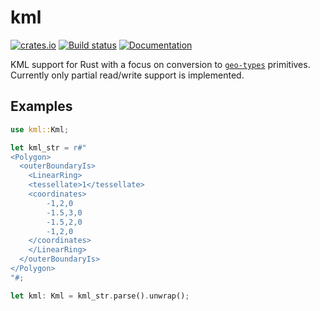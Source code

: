 # kml

[![crates.io](https://img.shields.io/crates/v/kml.svg)](https://crates.io/crates/kml)
[![Build status](https://github.com/pjsier/kml/workflows/CI/badge.svg)](https://github.com/pjsier/kml/actions?query=workflow%3ACI)
[![Documentation](https://docs.rs/kml/badge.svg)](https://docs.rs/kml)

KML support for Rust with a focus on conversion to [`geo-types`](https://github.com/georust/geo) primitives. Currently only partial read/write support is implemented.

## Examples

```rust
use kml::Kml;

let kml_str = r#"
<Polygon>
  <outerBoundaryIs>
    <LinearRing>
    <tessellate>1</tessellate>
    <coordinates>
        -1,2,0
        -1.5,3,0
        -1.5,2,0
        -1,2,0
    </coordinates>
    </LinearRing>
  </outerBoundaryIs>
</Polygon>
"#;

let kml: Kml = kml_str.parse().unwrap();
```
